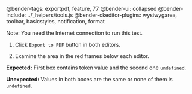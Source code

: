 @bender-tags: exportpdf, feature, 77 @bender-ui: collapsed @bender-include: ../_helpers/tools.js
@bender-ckeditor-plugins: wysiwygarea, toolbar, basicstyles, notification, format

Note: You need the Internet connection to run this test.

1. Click `Export to PDF` button in both editors.

1. Examine the area in the red frames below each editor.

**Expected:** First box contains token value and the second one `undefined`.

**Unexpected:** Values in both boxes are the same or none of them is `undefined`.
